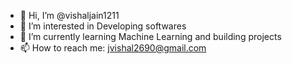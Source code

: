 - 👋 Hi, I’m @vishaljain1211
- 👀 I’m interested in Developing softwares
- 🌱 I’m currently learning Machine Learning and building projects
- 📫 How to reach me: jvishal2690@gmail.com

<!---
vishaljain1211/vishaljain1211 is a ✨ special ✨ repository because its `README.md` (this file) appears on your GitHub profile.
You can click the Preview link to take a look at your changes.
--->
